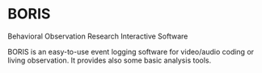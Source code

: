BORIS
=====

Behavioral Observation Research Interactive Software

BORIS is an easy-to-use event logging software for video/audio coding or living observation.
It provides also some basic analysis tools.






